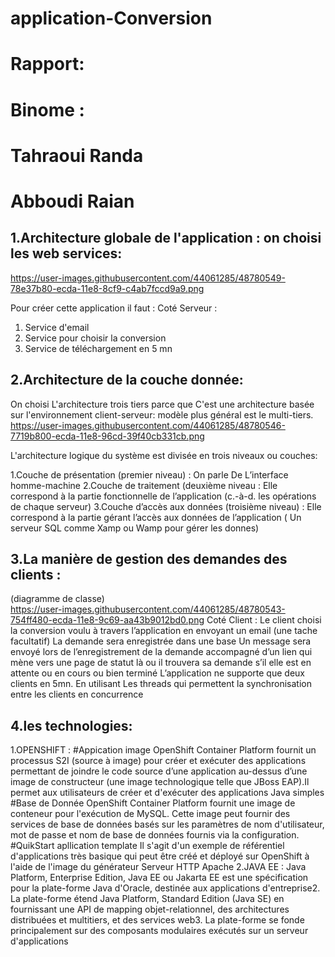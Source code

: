 # application-Conversion
# Rapport:

# Binome :
# Tahraoui Randa
# Abboudi Raian


## 1.Architecture globale de l'application : on choisi les web services:
https://user-images.githubusercontent.com/44061285/48780549-78e37b80-ecda-11e8-8cf9-c4ab7fccd9a9.png


Pour créer cette application il faut :
Coté Serveur :
1. Service d'email
2. Service pour choisir la conversion 
3. Service de téléchargement en 5 mn


## 2.Architecture de la couche donnée:
On choisi L'architecture trois tiers parce que C'est une architecture basée sur l'environnement client-serveur: 
modèle plus général est le multi-tiers.
https://user-images.githubusercontent.com/44061285/48780546-7719b800-ecda-11e8-96cd-39f40cb331cb.png

L'architecture logique du système est divisée en trois niveaux ou couches:

1.Couche de présentation (premier niveau) : On parle De L’interface homme-machine
2.Couche de traitement (deuxième niveau : Elle correspond à la partie fonctionnelle de l’application (c.-à-d. les opérations de chaque serveur)
3.Couche d’accès aux données (troisième niveau) : Elle correspond à la partie gérant l’accès aux données de l’application ( 
Un serveur SQL comme Xamp ou Wamp pour gérer les donnes)


## 3.La manière de gestion des demandes des clients :
(diagramme de classe)  
https://user-images.githubusercontent.com/44061285/48780543-754ff480-ecda-11e8-9c69-aa43b9012bd0.png
Coté Client :
Le client choisi la conversion voulu à travers l’application en envoyant un email (une tache facultatif)
La demande sera enregistrée dans une base 
Un message sera envoyé lors de l’enregistrement de la demande    accompagné d’un lien qui mène vers une page de statut là ou il trouvera sa demande s’il elle est en attente ou en cours ou bien terminé 
L’application ne supporte que deux clients en 5mn. En utilisant Les threads qui permettent la synchronisation entre les clients en concurrence 

## 4.les technologies:
1.OPENSHIFT :
#Appication image
OpenShift Container Platform fournit un processus S2I (source à image) pour créer et exécuter des applications permettant de joindre le code source d’une application au-dessus d’une image de constructeur (une image technologique telle que JBoss EAP).Il permet aux utilisateurs de créer et d'exécuter des applications Java simples
#Base de Donnée
OpenShift Container Platform fournit une image de conteneur pour l'exécution de MySQL. Cette image peut fournir des services de base de données basés sur les paramètres de nom d'utilisateur, mot de passe et nom de base de données fournis via la configuration.
#QuikStart apllication template 
Il s'agit d'un exemple de référentiel d'applications très basique qui peut être créé et déployé sur OpenShift à l'aide de l'image du générateur Serveur HTTP Apache
2.JAVA EE :
Java Platform, Enterprise Edition, Java EE ou Jakarta EE est une spécification pour la plate-forme Java d'Oracle, destinée aux applications d'entreprise2. La plate-forme étend Java Platform, Standard Edition (Java SE) en fournissant une API de mapping objet-relationnel, des architectures distribuées et multitiers, et des services web3. La plate-forme se fonde principalement sur des composants modulaires exécutés sur un serveur d'applications









